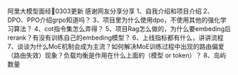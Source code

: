 阿里大模型面经📝0303更新
感谢网友分享分享
1、自我介绍和项目介绍
2、DPO、PPO介绍grpo知道吗？
3、项目里为什么使用dpo，不使用其他的强化学习算法？
4、cot指令集怎么弄得？
5、项目Rag怎么做的，为什么要embeding后rerank？有没有训练自己的embeding模型？
6、上线指标都有什么，讲讲流程
7、谈谈为什么MoE机制会成为主流？如何解决MoE训练过程中出现的路由偏爱（路由失效）现象？负载均衡是作用在什么上面的（模型 or token）？
8、岛屿数量